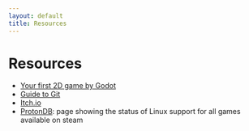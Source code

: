 ```yaml
---
layout: default
title: Resources
---
```


# Resources

- [Your first 2D game by Godot](https://docs.godotengine.org/en/stable/getting_started/first_2d_game/)
- [Guide to Git](/resources/git-guide/)
- [Itch.io](https://itch.io)
- [ProtonDB](https://protondb.com): page showing the status of Linux support for all games available on steam

